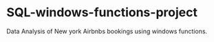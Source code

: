 # SQL-windows-functions-project
Data Analysis of New york Airbnbs bookings using windows functions.
